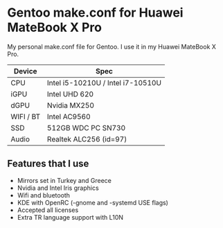 # **Gentoo make.conf for Huawei MateBook X Pro**
My personal make.conf file for Gentoo. I use it in my Huawei MateBook X Pro. 

| Device | Spec |
| --- | --- |
| CPU | Intel i5-10210U / Intel i7-10510U |
| iGPU | Intel UHD 620 |
| dGPU | Nvidia MX250  |
| WIFI / BT | Intel AC9560 |
| SSD | 512GB WDC PC SN730 |
| Audio | Realtek ALC256 (id=97) |

## Features that I use

* Mirrors set in Turkey and Greece
* Nvidia and Intel Iris graphics
* Wifi and bluetooth
* KDE with OpenRC (-gnome and -systemd USE flags)
* Accepted all licenses
* Extra TR language support with L10N

